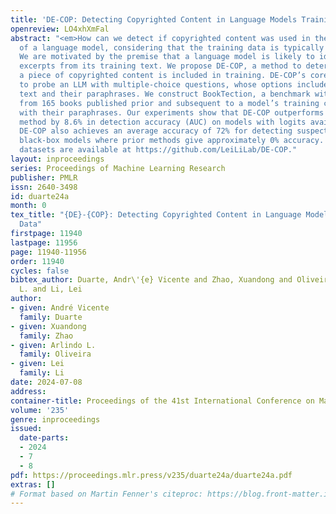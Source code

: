 ```yaml
---
title: 'DE-COP: Detecting Copyrighted Content in Language Models Training Data'
openreview: LO4xhXmFal
abstract: "<em>How can we detect if copyrighted content was used in the training process
  of a language model, considering that the training data is typically undisclosed?</em>
  We are motivated by the premise that a language model is likely to identify verbatim
  excerpts from its training text. We propose DE-COP, a method to determine whether
  a piece of copyrighted content is included in training. DE-COP’s core approach is
  to probe an LLM with multiple-choice questions, whose options include both verbatim
  text and their paraphrases. We construct BookTection, a benchmark with excerpts
  from 165 books published prior and subsequent to a model’s training cutoff, along
  with their paraphrases. Our experiments show that DE-COP outperforms the prior best
  method by 8.6% in detection accuracy (AUC) on models with logits available. Moreover,
  DE-COP also achieves an average accuracy of 72% for detecting suspect books on fully
  black-box models where prior methods give approximately 0% accuracy. The code and
  datasets are available at https://github.com/LeiLiLab/DE-COP."
layout: inproceedings
series: Proceedings of Machine Learning Research
publisher: PMLR
issn: 2640-3498
id: duarte24a
month: 0
tex_title: "{DE}-{COP}: Detecting Copyrighted Content in Language Models Training
  Data"
firstpage: 11940
lastpage: 11956
page: 11940-11956
order: 11940
cycles: false
bibtex_author: Duarte, Andr\'{e} Vicente and Zhao, Xuandong and Oliveira, Arlindo
  L. and Li, Lei
author:
- given: André Vicente
  family: Duarte
- given: Xuandong
  family: Zhao
- given: Arlindo L.
  family: Oliveira
- given: Lei
  family: Li
date: 2024-07-08
address:
container-title: Proceedings of the 41st International Conference on Machine Learning
volume: '235'
genre: inproceedings
issued:
  date-parts:
  - 2024
  - 7
  - 8
pdf: https://proceedings.mlr.press/v235/duarte24a/duarte24a.pdf
extras: []
# Format based on Martin Fenner's citeproc: https://blog.front-matter.io/posts/citeproc-yaml-for-bibliographies/
---
```

